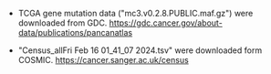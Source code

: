 - TCGA gene mutation data ("mc3.v0.2.8.PUBLIC.maf.gz") were downloaded from GDC.
https://gdc.cancer.gov/about-data/publications/pancanatlas

- "Census_allFri Feb 16 01_41_07 2024.tsv" were downloaded form COSMIC.
https://cancer.sanger.ac.uk/census
